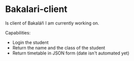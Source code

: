 # Bakalari-client
Is client of Bakaláři I am currently working on.

Capabilities:
* Login the student
* Return the name and the class of the student
* Return timetable in JSON form (date isn't automated yet)
